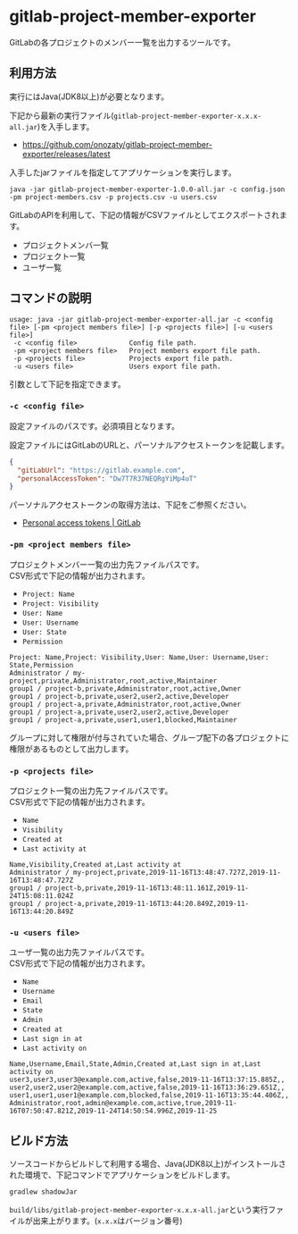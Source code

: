 # gitlab-project-member-exporter

GitLabの各プロジェクトのメンバー一覧を出力するツールです。

## 利用方法

実行にはJava(JDK8以上)が必要となります。

下記から最新の実行ファイル(`gitlab-project-member-exporter-x.x.x-all.jar`)を入手します。

* https://github.com/onozaty/gitlab-project-member-exporter/releases/latest

入手したjarファイルを指定してアプリケーションを実行します。

```
java -jar gitlab-project-member-exporter-1.0.0-all.jar -c config.json -pm project-members.csv -p projects.csv -u users.csv
```

GitLabのAPIを利用して、下記の情報がCSVファイルとしてエクスポートされます。

* プロジェクトメンバ一覧
* プロジェクト一覧
* ユーザ一覧

## コマンドの説明

```console
usage: java -jar gitlab-project-member-exporter-all.jar -c <config file> [-pm <project members file>] [-p <projects file>] [-u <users file>]
 -c <config file>             Config file path.
 -pm <project members file>   Project members export file path.
 -p <projects file>           Projects export file path.
 -u <users file>              Users export file path.
```

引数として下記を指定できます。

### `-c <config file>`

設定ファイルのパスです。必須項目となります。

設定ファイルにはGitLabのURLと、パーソナルアクセストークンを記載します。

```json
{
  "gitLabUrl": "https://gitlab.example.com",
  "personalAccessToken": "Dw7T7R37NEQRgYiMp4uT"
}
```

パーソナルアクセストークンの取得方法は、下記をご参照ください。

* [Personal access tokens \| GitLab](https://docs.gitlab.com/ee/user/profile/personal_access_tokens.html)

### `-pm <project members file>`

プロジェクトメンバー一覧の出力先ファイルパスです。  
CSV形式で下記の情報が出力されます。

* `Project: Name`
* `Project: Visibility`
* `User: Name`
* `User: Username`
* `User: State`
* `Permission`

```csv
Project: Name,Project: Visibility,User: Name,User: Username,User: State,Permission
Administrator / my-project,private,Administrator,root,active,Maintainer
group1 / project-b,private,Administrator,root,active,Owner
group1 / project-b,private,user2,user2,active,Developer
group1 / project-a,private,Administrator,root,active,Owner
group1 / project-a,private,user2,user2,active,Developer
group1 / project-a,private,user1,user1,blocked,Maintainer
```

グループに対して権限が付与されていた場合、グループ配下の各プロジェクトに権限があるものとして出力します。

### `-p <projects file>`

プロジェクト一覧の出力先ファイルパスです。  
CSV形式で下記の情報が出力されます。

* `Name`
* `Visibility`
* `Created at`
* `Last activity at`

```csv
Name,Visibility,Created at,Last activity at
Administrator / my-project,private,2019-11-16T13:48:47.727Z,2019-11-16T13:48:47.727Z
group1 / project-b,private,2019-11-16T13:48:11.161Z,2019-11-24T15:08:11.024Z
group1 / project-a,private,2019-11-16T13:44:20.849Z,2019-11-16T13:44:20.849Z
```

### `-u <users file>`

ユーザ一覧の出力先ファイルパスです。  
CSV形式で下記の情報が出力されます。

* `Name`
* `Username`
* `Email`
* `State`
* `Admin`
* `Created at`
* `Last sign in at`
* `Last activity on`

```csv
Name,Username,Email,State,Admin,Created at,Last sign in at,Last activity on
user3,user3,user3@example.com,active,false,2019-11-16T13:37:15.885Z,,
user2,user2,user2@example.com,active,false,2019-11-16T13:36:29.651Z,,
user1,user1,user1@example.com,blocked,false,2019-11-16T13:35:44.406Z,,
Administrator,root,admin@example.com,active,true,2019-11-16T07:50:47.821Z,2019-11-24T14:50:54.996Z,2019-11-25
```

## ビルド方法

ソースコードからビルドして利用する場合、Java(JDK8以上)がインストールされた環境で、下記コマンドでアプリケーションをビルドします。

```
gradlew shadowJar
```

`build/libs/gitlab-project-member-exporter-x.x.x-all.jar`という実行ファイルが出来上がります。(`x.x.x`はバージョン番号)
